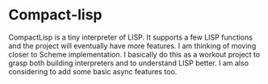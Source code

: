 # Compact-lisp

CompactLisp is a tiny interpreter of LISP. It supports a few LISP functions 
and the project will eventually have more features. I am thinking of moving
closer to Scheme implementation.
I basically do this as a workout project to grasp both building interpreters
and to understand LISP better.
I am also considering to add some basic async features too.

